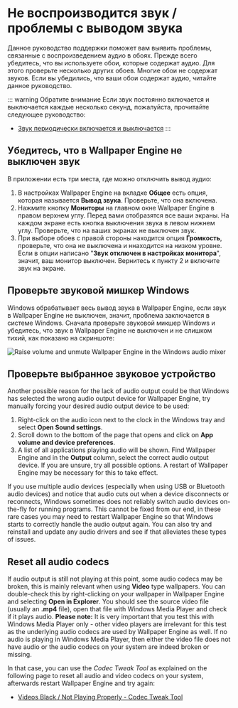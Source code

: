 # Не воспроизводится звук / проблемы с выводом звука
Данное руководство поддержки поможет вам выявить проблемы, связанные с воспроизведением аудио в обоях. Прежде всего убедитесь, что вы используете обои, которые содержат аудио. Для этого проверьте несколько других обоев. Многие обои не содержат звуков. Если вы убедились, что ваши обои содержат аудио, читайте данное руководство.

::: warning
Обратите внимание Если звук постоянно включается и выключается каждые несколько секунд, пожалуйста, прочитайте следующее руководство:

* [Звук периодически включается и выключается](/audio/intermittent)
:::

## Убедитесь, что в Wallpaper Engine не выключен звук
В приложении есть три места, где можно отключить вывод аудио:

1. В настройках Wallpaper Engine на вкладке **Общее** есть опция, которая называется **Вывод звука**. Проверьте, что она включена.
2. Нажмите кнопку **Мониторы** на главном окне Wallpaper Engine в правом верхнем углу. Перед вами отобразятся все ваши экраны. На каждом экране есть кнопка выключения звука в левом нижнем углу. Проверьте, что на ваших экранах не выключен звук.
3. При выборе обоев с правой стороны находится опция **Громкость**, проверьте, что она не выключена и ннаходится на низком уровне. Если в опции написано "**Звук отключен в настройках монитора**", значит, ваш монитор выключен. Вернитесь к пункту 2 и включите звук на экране.

## Проверьте звуковой мишкер Windows
Windows обрабатывает весь вывод звука в Wallpaper Engine, если звук в Wallpaper Engine не выключен, значит, проблема заключается в системе Windows. Сначала проверьте звуковой микшер Windows и убедитесь, что звук в Wallpaper Engine не выключен и не слишком тихий, как показано на скриншоте:

![Raise volume and unmute Wallpaper Engine in the Windows audio mixer](./audiomixer.png)

## Проверьте выбранное звуковое устройство
Another possible reason for the lack of audio output could be that Windows has selected the wrong audio output device for Wallpaper Engine, try manually forcing your desired audio output device to be used:

1. Right-click on the audio icon next to the clock in the Windows tray and select **Open Sound settings**.
2. Scroll down to the bottom of the page that opens and click on **App volume and device preferences**.
3. A list of all applications playing audio will be shown. Find Wallpaper Engine and in the **Output** column, select the correct audio output device. If you are unsure, try all possible options. A restart of Wallpaper Engine may be necessary for this to take effect.

If you use multiple audio devices (especially when using USB or Bluetooth audio devices) and notice that audio cuts out when a device disconnects or reconnects, Windows sometimes does not reliably switch audio devices on-the-fly for running programs. This cannot be fixed from our end, in these rare cases you may need to restart Wallpaper Engine so that Windows starts to correctly handle the audio output again. You can also try and reinstall and update any audio drivers and see if that alleviates these types of issues.

## Reset all audio codecs

If audio output is still not playing at this point, some audio codecs may be broken, this is mainly relevant when using **Video** type wallpapers. You can double-check this by right-clicking on your wallpaper in Wallpaper Engine and selecting **Open in Explorer**. You should see the source video file (usually an **.mp4** file), open that file with Windows Media Player and check if it plays audio. **Please note:** It is very important that you test this with Windows Media Player only - other video players are irrelevant for this test as the underlying audio codecs are used by Wallpaper Engine as well. If no audio is playing in Windows Media Player, then either the video file does not have audio or the audio codecs on your system are indeed broken or missing.

In that case, you can use the *Codec Tweak Tool* as explained on the following page to reset all audio and video codecs on your system, afterwards restart Wallpaper Engine and try again:

* [Videos Black / Not Playing Properly - Codec Tweak Tool](noshow/notplaying.html#codec-tweak-tool)

